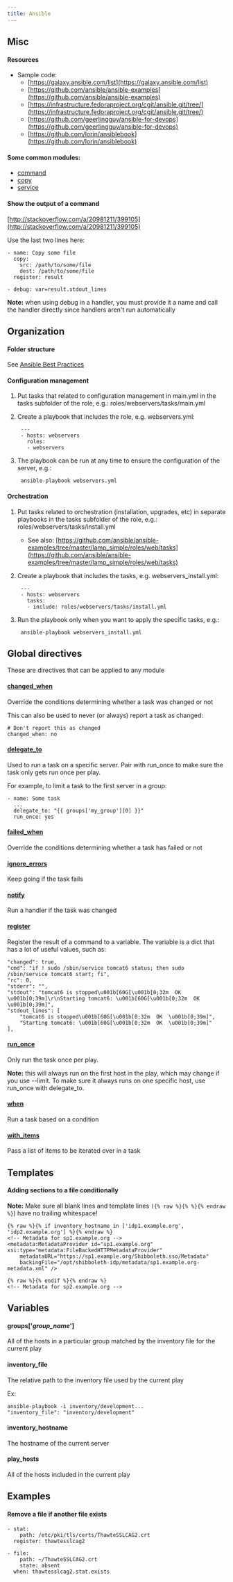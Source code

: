 ```yaml
---
title: Ansible
---
```


## Misc

#### Resources
- Sample code:
    - [https://galaxy.ansible.com/list](https://galaxy.ansible.com/list)
    - [https://github.com/ansible/ansible-examples](https://github.com/ansible/ansible-examples)
    - [https://infrastructure.fedoraproject.org/cgit/ansible.git/tree/](https://infrastructure.fedoraproject.org/cgit/ansible.git/tree/)
    - [https://github.com/geerlingguy/ansible-for-devops](https://github.com/geerlingguy/ansible-for-devops)
    - [https://github.com/lorin/ansiblebook](https://github.com/lorin/ansiblebook)


#### Some common modules:
- [command](http://docs.ansible.com/ansible/command_module.html)
- [copy](http://docs.ansible.com/ansible/copy_module.html)
- [service](http://docs.ansible.com/ansible/service_module.html)


#### Show the output of a command
[http://stackoverflow.com/a/20981211/399105](http://stackoverflow.com/a/20981211/399105)

Use the last two lines here:

    - name: Copy some file
      copy:
        src: /path/to/some/file
        dest: /path/to/some/file
      register: result

    - debug: var=result.stdout_lines

**Note:** when using debug in a handler, you must provide it a name and call the handler directly since handlers aren't run automatically



## Organization

#### Folder structure
See [Ansible Best Practices](http://docs.ansible.com/ansible/playbooks_best_practices.html)


#### Configuration management
1. Put tasks that related to configuration management in main.yml in the tasks subfolder of the role, e.g.: roles/webservers/tasks/main.yml

2. Create a playbook that includes the role, e.g. webservers.yml:

        ---
        - hosts: webservers
          roles:
          - webservers

3. The playbook can be run at any time to ensure the configuration of the server, e.g.:

        ansible-playbook webservers.yml


#### Orchestration
1. Put tasks related to orchestration (installation, upgrades, etc) in separate playbooks in the tasks subfolder of the role, e.g.: roles/webservers/tasks/install.yml
    - See also: [https://github.com/ansible/ansible-examples/tree/master/lamp_simple/roles/web/tasks](https://github.com/ansible/ansible-examples/tree/master/lamp_simple/roles/web/tasks)

2. Create a playbook that includes the tasks, e.g. webservers_install.yml:

        ---
        - hosts: webservers
          tasks:
          - include: roles/webservers/tasks/install.yml

3. Run the playbook only when you want to apply the specific tasks, e.g.:

        ansible-playbook webservers_install.yml



## Global directives
These are directives that can be applied to any module

#### [changed_when](http://docs.ansible.com/ansible/playbooks_error_handling.html#overriding-the-changed-result)
Override the conditions determining whether a task was changed or not

This can also be used to never (or always) report a task as changed:

    # Don't report this as changed
    changed_when: no


#### [delegate_to](http://docs.ansible.com/ansible/playbooks_delegation.html#delegation)
Used to run a task on a specific server. Pair with run_once to make sure the task only gets run once per play.

For example, to limit a task to the first server in a group:

    - name: Some task
      ...
      delegate_to: "{{ groups['my_group'][0] }}"
      run_once: yes


#### [failed_when](http://docs.ansible.com/ansible/playbooks_error_handling.html#controlling-what-defines-failure)
Override the conditions determining whether a task has failed or not


#### [ignore_errors](http://docs.ansible.com/ansible/playbooks_error_handling.html#ignoring-failed-commands)
Keep going if the task fails


#### [notify](http://docs.ansible.com/ansible/playbooks_intro.html#handlers-running-operations-on-change)
Run a handler if the task was changed


#### [register](http://docs.ansible.com/ansible/playbooks_conditionals.html#register-variables)
Register the result of a command to a variable. The variable is a dict that has a lot of useful values, such as:

    "changed": true,
    "cmd": "if ! sudo /sbin/service tomcat6 status; then sudo /sbin/service tomcat6 start; fi",
    "rc": 0,
    "stderr": "",
    "stdout": "tomcat6 is stopped\u001b[60G[\u001b[0;32m  OK  \u001b[0;39m]\r\nStarting tomcat6: \u001b[60G[\u001b[0;32m  OK  \u001b[0;39m]",
    "stdout_lines": [
        "tomcat6 is stopped\u001b[60G[\u001b[0;32m  OK  \u001b[0;39m]",
        "Starting tomcat6: \u001b[60G[\u001b[0;32m  OK  \u001b[0;39m]"
    ],


#### [run_once](http://docs.ansible.com/ansible/playbooks_delegation.html#run-once)
Only run the task once per play.

**Note:** this will always run on the first host in the play, which may change if you use --limit. To make sure it always runs on one specific host, use run_once with delegate_to.


#### [when](http://docs.ansible.com/ansible/playbooks_conditionals.html#the-when-statement)
Run a task based on a condition


#### [with_items](http://docs.ansible.com/ansible/playbooks_loops.html#standard-loops)
Pass a list of items to be iterated over in a task



## Templates

#### Adding sections to a file conditionally
**Note:** Make sure all blank lines and template lines `({% raw %}{% %}{% endraw %}`) have no trailing whitespace!

    {% raw %}{% if inventory_hostname in ['idp1.example.org', 'idp2.example.org'] %}{% endraw %}
    <!-- Metadata for sp1.example.org -->
    <metadata:MetadataProvider id="sp1.example.org" xsi:type="metadata:FileBackedHTTPMetadataProvider"
        metadataURL="https://sp1.example.org/Shibboleth.sso/Metadata"
        backingFile="/opt/shibboleth-idp/metadata/sp1.example.org-metadata.xml" />

    {% raw %}{% endif %}{% endraw %}
    <!-- Metadata for sp2.example.org -->



## Variables

#### groups['*group_name*']
All of the hosts in a particular group matched by the inventory file for the current play


#### inventory_file
The relative path to the inventory file used by the current play

Ex:

    ansible-playbook -i inventory/development...
    "inventory_file": "inventory/development"


#### inventory_hostname
The hostname of the current server


#### play_hosts
All of the hosts included in the current play



## Examples

#### Remove a file if another file exists

    - stat:
        path: /etc/pki/tls/certs/ThawteSSLCAG2.crt
      register: thawtesslcag2

    - file:
        path: ~/ThawteSSLCAG2.crt
        state: absent
      when: thawtesslcag2.stat.exists
